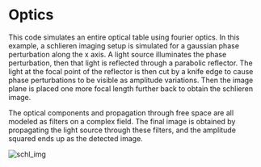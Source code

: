 # Optics

This code simulates an entire optical table using fourier optics. In this example, a schlieren imaging setup is simulated for a gaussian phase perturbation along the x axis. A light source illuminates the phase perturbation, then that light is reflected through a parabolic reflector. The light at the focal point of the reflector is then cut by a knife edge to cause phase perturbations to be visible as amplitude variations. Then the image plane is placed one more focal length further back to obtain the schlieren image.

The optical components and propagation through free space are all modeled as filters on a complex field. The final image is obtained by propagating the light source through these filters, and the amplitude squared ends up as the detected image.


![schl_img](https://github.com/MoonFingerRF/Processing-Excursions/assets/129696982/9bd7139a-f2dc-49e4-a072-37f72189111f)
